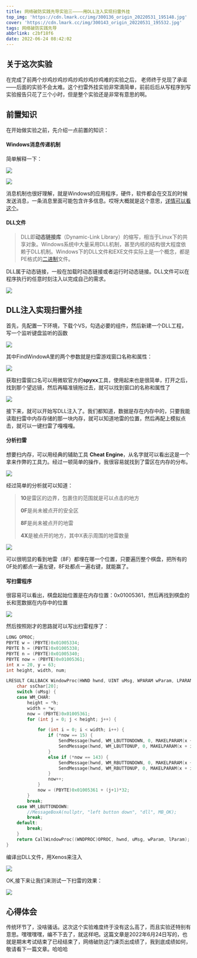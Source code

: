 ```yaml
---
title: 网络破防实践先导实验三————用DLL注入实现扫雷外挂
top_img: 'https://cdn.lmark.cc/img/300136_origin_20220531_195148.jpg'
cover: 'https://cdn.lmark.cc/img/300143_origin_20220531_195532.jpg'
tags: 网络破防实践先导
abbrlink: c2bf18f6
date: 2022-06-24 08:42:02
---
```


## 关于这次实验

在完成了前两个炒鸡炒鸡炒鸡炒鸡炒鸡炒鸡难的实验之后， 老师终于兑现了承诺——后面的实验不会太难。这个扫雷外挂实验非常滴简单，前前后后从写程序到写实验报告只花了三个小时，但是整个实验还是非常有意思的啊。



## 前置知识



在开始做实验之前，先介绍一点前置的知识：

#### Windows消息传递机制

简单解释一下：

![](http://cdn.lmark.cc/img/image-20220624094403197.png)

![](http://cdn.lmark.cc/img/image-20220624094601775.png)

消息机制也很好理解，就是Windows的应用程序，硬件，软件都会在交互的时候发送消息，一条消息里面可能包含许多信息。哎呀大概就是这个意思，[详情可以看这个](http://t.zoukankan.com/jinsedemaitian-p-5589096.html)。



#### DLL文件

> DLL即**动态链接库**（Dynamic-Link Library）的缩写，相当于Linux下的共享对象。Windows系统中大量采用DLL机制，甚至内核的结构很大程度依赖于DLL机制。Windows下的DLL文件和EXE文件实际上是一个概念，都是PE格式的[二进制](https://so.csdn.net/so/search?q=二进制&spm=1001.2101.3001.7020)文件。

DLL属于动态链接，一般在加载时动态链接或者运行时动态链接。DLL文件可以在程序执行的任意时刻注入以完成自己的需求。

![](http://cdn.lmark.cc/img/image-20220624100124662.png)





## DLL注入实现扫雷外挂

首先，先配置一下环境，下载个VS，勾选必要的组件，然后新建一个DLL工程，写一个监听键盘监听的函数

![](http://cdn.lmark.cc/img/image-20220624103028017.png)

其中FindWindowA里的两个参数就是扫雷游戏窗口名称和属性：

![](http://cdn.lmark.cc/img/image-20220624103254868.png)

获取扫雷窗口名可以用微软官方的**spyxx**工具，使用起来也是很简单，打开之后，找到那个望远镜，然后再瞄准镜拖过去，就可以找到窗口的名称和属性了

![](http://cdn.lmark.cc/img/image-20220624103648077.png)

接下来，就可以开始写DLL注入了。我们都知道，数据是存在内存中的，只要我能读取扫雷中内存存储的那一块内存，就可以知道地雷的位置，然后再配上模拟点击，就可以一键扫雷了嘎嘎嘎。



#### 分析扫雷

想要扫内存，可以用经典的辅助工具 **Cheat Engine**，从名字就可以看出这是一个拿来作弊的工具力。经过一顿简单的操作，我很容易就找到了雷区在内存的分布。

![](http://cdn.lmark.cc/img/image-20220624105354217.png)

经过简单的分析就可以知道：

> **10**是雷区的边界，包裹住的范围就是可以点击的地方
>
> **0F**是尚未被点开的安全区
>
> **8F**是尚未被点开的地雷
>
> **4X**是被点开的地方，其中X表示周围的地雷数量

![](http://cdn.lmark.cc/img/image-20220624105717347.png)

可以很明显的看到地雷（8F）都埋在哪一个位置，只要遍历整个棋盘，把所有的0F处的都点一遍左键，8F处都点一遍右键，就能赢了。



#### 写扫雷程序

很容易可以看出，棋盘起始位置是在内存位置：0x01005361，然后再找到棋盘的长和宽数据在内存中的位置

![](http://cdn.lmark.cc/img/image-20220624140019945.png)

然后按照刚才的思路就可以写出扫雷程序了：

```c++
LONG OPROC;
PBYTE w = (PBYTE)0x01005334;
PBYTE h = (PBYTE)0x01005338;
PBYTE n = (PBYTE)0x01005340;
PBYTE now = (PBYTE)0x01005361;
int x = 20, y = 63;
int height, width, num;

LRESULT CALLBACK WindowProc(HWND hwnd, UINT uMsg, WPARAM wParam, LPARAM lParam) {
    char ssChar[20];
    switch (uMsg) {
    case WM_CHAR:
        height = *h;
        width = *w;
        now = (PBYTE)0x01005361;
        for (int j = 0; j < height; j++) {

            for (int i = 0; i < width; i++) {
                if (*now == 15) {
                    SendMessage(hwnd, WM_LBUTTONDOWN, 0, MAKELPARAM(x + i * 16, y+j *16));
                    SendMessage(hwnd, WM_LBUTTONUP, 0, MAKELPARAM(x + i * 16, y+j * 16));
                }
                else if (*now == 143) {
                    SendMessage(hwnd, WM_RBUTTONDOWN, 0, MAKELPARAM(x + i * 16, y + j * 16));
                    SendMessage(hwnd, WM_RBUTTONUP, 0, MAKELPARAM(x + i * 16, y + j * 16));
                }
                now++;
            }
            now = (PBYTE)0x01005361 + (j+1)*32;
        }
        break;
    case WM_LBUTTONDOWN:
        //MessageBoxA(nullptr, "left button down", "dll", MB_OK);
        break;
    default:
        break;
    }
    return CallWindowProc((WNDPROC)OPROC, hwnd, uMsg, wParam, lParam);
} 

```

编译出DLL文件，用Xenos来注入

![](http://cdn.lmark.cc/img/image-20220624140539715.png)

OK,接下来让我们来测试一下扫雷的效果：

![](http://cdn.lmark.cc/img/b.gif)



## 心得体会

传统环节了，没啥骚话。这次这个实验难度终于没有这么高了，而且实验还特别有意思。嘿嘿嘿嘿，编不下去了，就这样吧。这篇文章是2022年6月24日写的，也就是期末考试结束了已经结束了，网络破防这门课页出成绩了，我到底成绩如何，敬请看下一篇文章。哈哈哈

